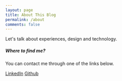 ```yaml
---
layout: page
title: About This Blog
permalink: /about
comments: false
---
```


<div class="row justify-content-between">
<div class="col-md-8 pr-5">

<p>Let's talk about experiences, design and technology.</p>


</div>

<div class="col-md-4">

<div class="sticky-top sticky-top-80">
<h5>Where to find me?</h5>

<p>You can contact me through one of the links below.</p>

<a target="_blank" href="https://www.linkedin.com/in/caroline-intaschi/" class="btn btn-danger">LinkedIn</a> <a target="_blank" href="https://github.com/intaschi" class="btn btn-warning">Github</a>

</div>
</div>
</div>
